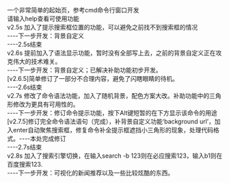 一个非常简单的起始页，参考cmd命令行窗口开发<br />
请输入help查看可使用功能<br />
v2.5s 加入了提示搜索框位置的功能，可以避免之前找不到搜索框的情况<br />
      ----下一步开发：背景自定义<br />
      ----2.5s结束<br />
v2.6s 提前加入了语法显示功能，暂时没有全部写上去，之前的背景自定义正在攻克伟大的技术难关。<br />
      ----下一步开发：背景自定义；已解决补助功能初步开发。<br />
      [v2.6.5]简单修订了一部分不合理内容，避免了闪瞎眼睛的待机。<br />
      ----2.6s结束<br />
v2.7s 修改了命令语法功能，加入了随机背景，配色方案大改。补助功能中的三角形修改为更具有可用性的。<br />
      ----下一步开发：修订命令提示功能，按下Alt键短暂的在下方显示该命令的用途<br />
      [v2.7.5]修订完全命令语法语句（完成），补背景自定义功能‘background url’，加入enter自动聚焦搜索框，修复命令补全提示框遮挡小三角形的现象，处理代码格式。----本处完成修订<br />
      ----2.7s结束<br />
v2.8s 加入了搜索引擎切换，在输入search -b 123则在必应搜索123，输入b1则在百度搜索123.<br />
      ----下一步开发：可视化的新闻推荐以及一些比较炫酷的东西。<br />

